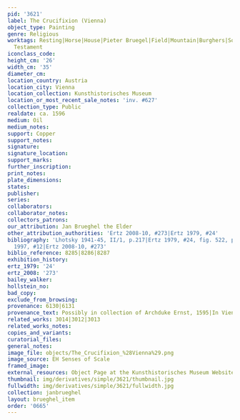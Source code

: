 ```yaml
---
pid: '3621'
label: The Crucifixion (Vienna)
object_type: Painting
genre: Religious
worktags: Resting|Horse|House|Pieter Bruegel|Field|Mountain|Burghers|Soldiers|Christ|New
  Testament
iconclass_code:
height_cm: '26'
width_cm: '35'
diameter_cm:
location_country: Austria
location_city: Vienna
location_collection: Kunsthistorisches Museum
location_or_most_recent_sale_notes: 'inv. #627'
collection_type: Public
realdate: ca. 1596
medium: Oil
medium_notes:
support: Copper
support_notes:
signature:
signature_location:
support_marks:
further_inscription:
print_notes:
plate_dimensions:
states:
publisher:
series:
collaborators:
collaborator_notes:
collectors_patrons:
our_attribution: Jan Brueghel the Elder
other_attribution_authorities: 'Ertz 2008-10, #273|Ertz 1979, #24'
bibliography: 'Lhotsky 1941-45, II/1, p.217|Ertz 1979, #24, fig. 522, p. 115, 433|Essen
  1997, #12|Ertz 2008-10, #273'
biblio_reference: 8285|8286|8287
exhibition_history:
ertz_1979: '24'
ertz_2008: '273'
bailey_walker:
hollstein_no:
bad_copy:
exclude_from_browsing:
provenance: 6130|6131
provenance_text: Possibly in collection of Archduke Ernst, 1595|In Vienna, 1619
related_works: 3014|3012|3013
related_works_notes:
copies_and_variants:
curatorial_files:
general_notes:
image_file: objects/The_Crucifixion_%28Vienna%29.png
image_source: EH Senses of Scale
framed_image:
external_resources: Object Page at the Kunsthistorisches Museum Websitehttp://bilddatenbank.khm.at/viewArtefact
thumbnail: img/derivatives/simple/3621/thumbnail.jpg
fullwidth: img/derivatives/simple/3621/fullwidth.jpg
collection: janbrueghel
layout: brueghel_item
order: '0665'
---
```

